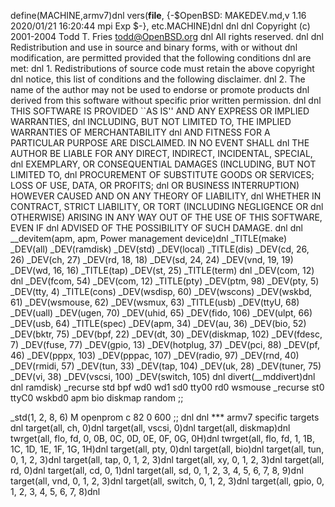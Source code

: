 define(MACHINE,armv7)dnl
vers(__file__,
	{-$OpenBSD: MAKEDEV.md,v 1.16 2020/01/21 16:20:44 mpi Exp $-},
etc.MACHINE)dnl
dnl
dnl Copyright (c) 2001-2004 Todd T. Fries <todd@OpenBSD.org>
dnl All rights reserved.
dnl
dnl Redistribution and use in source and binary forms, with or without
dnl modification, are permitted provided that the following conditions
dnl are met:
dnl 1. Redistributions of source code must retain the above copyright
dnl    notice, this list of conditions and the following disclaimer.
dnl 2. The name of the author may not be used to endorse or promote products
dnl    derived from this software without specific prior written permission.
dnl
dnl THIS SOFTWARE IS PROVIDED ``AS IS'' AND ANY EXPRESS OR IMPLIED WARRANTIES,
dnl INCLUDING, BUT NOT LIMITED TO, THE IMPLIED WARRANTIES OF MERCHANTABILITY
dnl AND FITNESS FOR A PARTICULAR PURPOSE ARE DISCLAIMED.  IN NO EVENT SHALL
dnl THE AUTHOR BE LIABLE FOR ANY DIRECT, INDIRECT, INCIDENTAL, SPECIAL,
dnl EXEMPLARY, OR CONSEQUENTIAL DAMAGES (INCLUDING, BUT NOT LIMITED TO,
dnl PROCUREMENT OF SUBSTITUTE GOODS OR SERVICES; LOSS OF USE, DATA, OR PROFITS;
dnl OR BUSINESS INTERRUPTION) HOWEVER CAUSED AND ON ANY THEORY OF LIABILITY,
dnl WHETHER IN CONTRACT, STRICT LIABILITY, OR TORT (INCLUDING NEGLIGENCE OR
dnl OTHERWISE) ARISING IN ANY WAY OUT OF THE USE OF THIS SOFTWARE, EVEN IF
dnl ADVISED OF THE POSSIBILITY OF SUCH DAMAGE.
dnl
dnl
__devitem(apm, apm, Power management device)dnl
_TITLE(make)
_DEV(all)
_DEV(ramdisk)
_DEV(std)
_DEV(local)
_TITLE(dis)
_DEV(cd, 26, 26)
_DEV(ch, 27)
_DEV(rd, 18, 18)
_DEV(sd, 24, 24)
_DEV(vnd, 19, 19)
_DEV(wd, 16, 16)
_TITLE(tap)
_DEV(st, 25)
_TITLE(term)
dnl _DEV(com, 12)
dnl _DEV(fcom, 54)
_DEV(com, 12)
_TITLE(pty)
_DEV(ptm, 98)
_DEV(pty, 5)
_DEV(tty, 4)
_TITLE(cons)
_DEV(wsdisp, 60)
_DEV(wscons)
_DEV(wskbd, 61)
_DEV(wsmouse, 62)
_DEV(wsmux, 63)
_TITLE(usb)
_DEV(ttyU, 68)
_DEV(uall)
_DEV(ugen, 70)
_DEV(uhid, 65)
_DEV(fido, 106)
_DEV(ulpt, 66)
_DEV(usb, 64)
_TITLE(spec)
_DEV(apm, 34)
_DEV(au, 36)
_DEV(bio, 52)
_DEV(bktr, 75)
_DEV(bpf, 22)
_DEV(dt, 30)
_DEV(diskmap, 102)
_DEV(fdesc, 7)
_DEV(fuse, 77)
_DEV(gpio, 13)
_DEV(hotplug, 37)
_DEV(pci, 88)
_DEV(pf, 46)
_DEV(pppx, 103)
_DEV(pppac, 107)
_DEV(radio, 97)
_DEV(rnd, 40)
_DEV(rmidi, 57)
_DEV(tun, 33)
_DEV(tap, 104)
_DEV(uk, 28)
_DEV(tuner, 75)
_DEV(vi, 38)
_DEV(vscsi, 100)
_DEV(switch, 105)
dnl
divert(__mddivert)dnl
dnl
ramdisk)
	_recurse std bpf wd0 wd1 sd0 tty00 rd0 wsmouse
	_recurse st0 ttyC0 wskbd0 apm bio diskmap random
	;;

_std(1, 2, 8, 6)
	M openprom	c 82 0 600
	;;
dnl
dnl *** armv7 specific targets
dnl
target(all, ch, 0)dnl
target(all, vscsi, 0)dnl
target(all, diskmap)dnl
twrget(all, flo, fd, 0, 0B, 0C, 0D, 0E, 0F, 0G, 0H)dnl
twrget(all, flo, fd, 1, 1B, 1C, 1D, 1E, 1F, 1G, 1H)dnl
target(all, pty, 0)dnl
target(all, bio)dnl
target(all, tun, 0, 1, 2, 3)dnl
target(all, tap, 0, 1, 2, 3)dnl
target(all, xy, 0, 1, 2, 3)dnl
target(all, rd, 0)dnl
target(all, cd, 0, 1)dnl
target(all, sd, 0, 1, 2, 3, 4, 5, 6, 7, 8, 9)dnl
target(all, vnd, 0, 1, 2, 3)dnl
target(all, switch, 0, 1, 2, 3)dnl
target(all, gpio, 0, 1, 2, 3, 4, 5, 6, 7, 8)dnl
